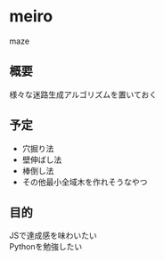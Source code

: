 # meiro
maze

## 概要
様々な迷路生成アルゴリズムを置いておく
## 予定
* 穴掘り法
* 壁伸ばし法
* 棒倒し法
* その他最小全域木を作れそうなやつ
## 目的
JSで達成感を味わいたい<br>Pythonを勉強したい
